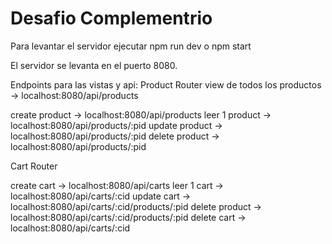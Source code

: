 # Desafio Complementrio

Para levantar el servidor ejecutar npm run dev o npm start

El servidor se levanta en el puerto 8080.

Endpoints para las vistas y api:
Product Router
view de todos los productos -> localhost:8080/api/products

create product -> localhost:8080/api/products
leer 1 product -> localhost:8080/api/products/:pid
update product -> localhost:8080/api/products/:pid
delete product -> localhost:8080/api/products/:pid

Cart Router

create cart -> localhost:8080/api/carts
leer 1 cart -> localhost:8080/api/carts/:cid
update cart -> localhost:8080/api/carts/:cid/products/:pid
delete product -> localhost:8080/api/carts/:cid/products/:pid
delete cart -> localhost:8080/api/carts/:cid
